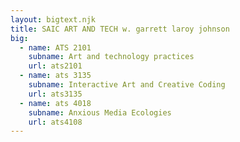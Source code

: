 ```yaml
---
layout: bigtext.njk
title: SAIC ART AND TECH w. garrett laroy johnson
big:
  - name: ATS 2101
    subname: Art and technology practices
    url: ats2101
  - name: ats 3135
    subname: Interactive Art and Creative Coding
    url: ats3135
  - name: ats 4018
    subname: Anxious Media Ecologies
    url: ats4108
---
```

